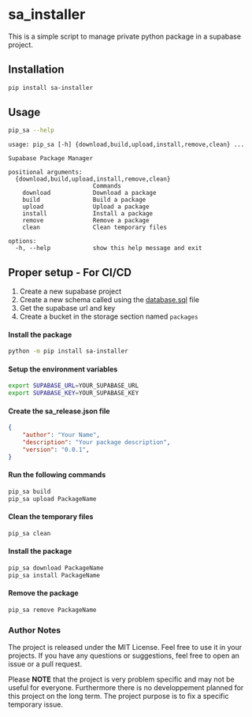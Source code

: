 # sa_installer

This is a simple script to manage private python package in a supabase project.

## Installation

```bash
pip install sa-installer
```

## Usage

```bash
pip_sa --help
```

```
usage: pip_sa [-h] {download,build,upload,install,remove,clean} ...

Supabase Package Manager

positional arguments:
  {download,build,upload,install,remove,clean}
                        Commands
    download            Download a package
    build               Build a package
    upload              Upload a package
    install             Install a package
    remove              Remove a package
    clean               Clean temporary files

options:
  -h, --help            show this help message and exit

```

## Proper setup - For CI/CD

1. Create a new supabase project
2. Create a new schema called using the [database.sql](database.sql) file
3. Get the supabase url and key
4. Create a bucket in the storage section named `packages`

#### Install the package

```bash
python -m pip install sa-installer
```

#### Setup the environment variables

```bash
export SUPABASE_URL=YOUR_SUPABASE_URL
export SUPABASE_KEY=YOUR_SUPABASE_KEY
```

#### Create the sa_release.json file

```json
{
    "author": "Your Name",
    "description": "Your package description",
    "version": "0.0.1",
}
```

#### Run the following commands

```bash
pip_sa build
pip_sa upload PackageName
```

#### Clean the temporary files

```bash
pip_sa clean
```

#### Install the package

```bash
pip_sa download PackageName
pip_sa install PackageName
```

#### Remove the package

```bash
pip_sa remove PackageName
```

### Author Notes
The project is released under the MIT License. Feel free to use it in your projects. If you have any questions or suggestions, feel free to open an issue or a pull request.

Please **NOTE** that the project is very problem specific and may not be useful for everyone. Furthermore there is no developpement planned for this project on the long term. The project purpose is to fix a specific temporary issue.

